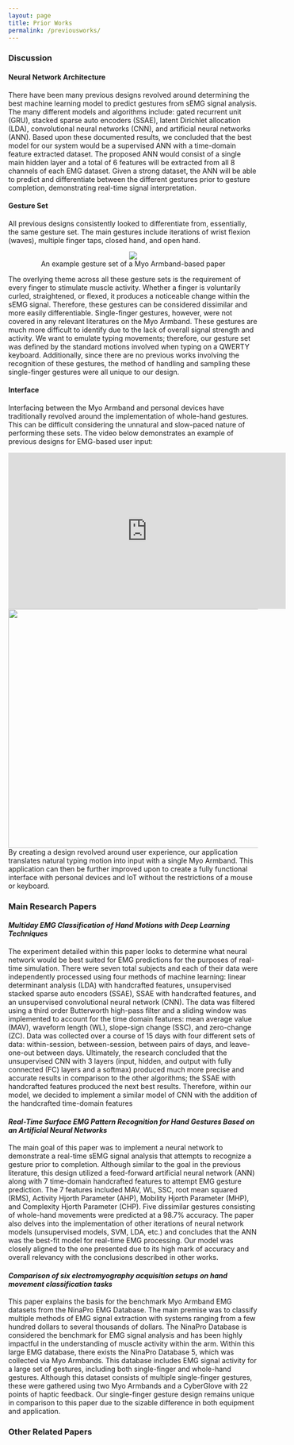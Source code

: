 ```yaml
---
layout: page
title: Prior Works
permalink: /previousworks/
---
```

<html>
  <body>
    <h3>Discussion</h3>
    <h4>Neural Network Architecture</h4>
      <p>There have been many previous designs revolved around determining the best machine learning model to predict gestures from sEMG signal analysis. The many different models and algorithms include: gated recurrent unit (GRU), stacked sparse auto encoders (SSAE), latent Dirichlet allocation (LDA), convolutional neural networks (CNN), and artificial neural networks (ANN). Based upon these documented results, we concluded that the best model for our system would be a supervised ANN with a time-domain feature extracted dataset. The proposed ANN would consist of a single main hidden layer and a total of 6 features will be extracted from all 8 channels of each EMG dataset. Given a strong dataset, the ANN will be able to predict and differentiate between the different gestures prior to gesture completion, demonstrating real-time signal interpretation.</p>
    <h4>Gesture Set</h4>
      <p>All previous designs consistently looked to differentiate from, essentially, the same gesture set. The main gestures include iterations of wrist flexion (waves), multiple finger taps, closed hand, and open hand.
      <center><figure>
          <img class = "size" src="https://miro.medium.com/max/2604/1*9uvS5j1EZXdQuIoqyb5syA.jpeg" style="max-width:50%;">
          <center><figcaption>An example gesture set of a Myo Armband-based paper</figcaption></center>
      </figure></center>
      The overlying theme across all these gesture sets is the requirement of every finger to stimulate muscle activity. Whether a finger is voluntarily curled, straightened, or flexed, it produces a noticeable change within the sEMG signal. Therefore, these gestures can be considered dissimilar and more easily differentiable. Single-finger gestures, however, were not covered in any relevant literatures on the Myo Armband. These gestures are much more difficult to identify due to the lack of overall signal strength and activity. We want to emulate typing movements; therefore, our gesture set was defined by the standard motions involved when typing on a QWERTY keyboard. Additionally, since there are no previous works involving the recognition of these gestures, the method of handling and sampling these single-finger gestures were all unique to our design.</p>
    <h4>Interface</h4>
    <p>Interfacing between the Myo Armband and personal devices have traditionally revolved around the implementation of whole-hand gestures. This can be difficult considering the unnatural and slow-paced nature of performing these sets. The video below demonstrates an example of previous designs for EMG-based user input:
      <center><iframe width="560" height="315" src="https://www.youtube.com/embed/w5zwfulRW9o" frameborder="0" allow="accelerometer; autoplay; encrypted-media; gyroscope; picture-in-picture" allowfullscreen></iframe></center>
      <center><img class="ll ng df t u hb ak hk" width="800" height="481" role="presentation" src="https://miro.medium.com/max/800/0*zlXqfPArv3Ok2c0n.gif"></center>
      By creating a design revolved around user experience, our application translates natural typing motion into input with a single Myo Armband. This application can then be further improved upon to create a fully functional interface with personal devices and IoT without the restrictions of a mouse or keyboard.</p>
    <h3>Main Research Papers</h3>
    <h4><i>Multiday EMG Classification of Hand Motions with Deep Learning Techniques</i></h4>
    <p>The experiment detailed within this paper looks to determine what neural network would be best suited for EMG predictions for the purposes of real-time simulation. There were seven total subjects and each of their data were independently processed using four methods of machine learning: linear determinant analysis (LDA) with handcrafted features, unsupervised stacked sparse auto encoders (SSAE), SSAE with handcrafted features, and an unsupervised convolutional neural network (CNN). The data was filtered using a third order Butterworth high-pass filter and a sliding window was implemented to account for the time domain features: mean average value (MAV), waveform length (WL), slope-sign change (SSC), and zero-change (ZC). Data was collected over a course of 15 days with four different sets of data: within-session, between-session, between pairs of days, and leave-one-out between days. Ultimately, the research concluded that the unsupervised CNN with 3 layers (input, hidden, and output with fully connected (FC) layers and a softmax) produced much more precise and accurate results in comparison to the other algorithms; the SSAE with handcrafted features produced the next best results. Therefore, within our model, we decided to implement a similar model of CNN with the addition of the handcrafted time-domain features</p>
    <h4><i>Real-Time Surface EMG Pattern Recognition for Hand Gestures Based on an Artificial Neural Networks</i></h4>
    <p>The main goal of this paper was to implement a neural network to demonstrate a real-time sEMG signal analysis that attempts to recognize a gesture prior to completion. Although similar to the goal in the previous literature, this design utilized a feed-forward artificial neural network (ANN) along with 7 time-domain handcrafted features to attempt EMG gesture prediction. The 7 features included MAV, WL, SSC, root mean squared (RMS), Activity Hjorth Parameter (AHP), Mobility Hjorth Parameter (MHP), and Complexity Hjorth Parameter (CHP). Five dissimilar gestures consisting of whole-hand movements were predicted at a 98.7% accuracy. The paper also delves into the implementation of other iterations of neural network models (unsupervised models, SVM, LDA, etc.) and concludes that the ANN was the best-fit model for real-time EMG processing. Our model was closely aligned to the one presented due to its high mark of accuracy and overall relevancy with the conclusions described in other works.</p>
    <h4><i>Comparison of six electromyography acquisition setups on hand movement classification tasks</i></h4>
    <p>This paper explains the basis for the benchmark Myo Armband EMG datasets from the NinaPro EMG Database. The main premise was to classify multiple methods of EMG signal extraction with systems ranging from a few hundred dollars to several thousands of dollars. The NinaPro Database is considered the benchmark for EMG signal analysis and has been highly impactful in the understanding of muscle activity within the arm. Within this large EMG database, there exists the NinaPro Database 5, which was collected via Myo Armbands. This database includes EMG signal activity for a large set of gestures, including both single-finger and whole-hand gestures. Although this dataset consists of multiple single-finger gestures, these were gathered using two Myo Armbands and a CyberGlove with 22 points of haptic feedback. Our single-finger gesture design remains unique in comparison to this paper due to the sizable difference in both equipment and application.</p>
    <h3>Other Related Papers</h3>
    <p>
    </p>
  </body>
</html>
